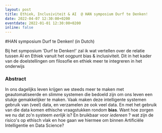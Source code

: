 ```yaml
---
layout: post
title: Ethiek, Inclusiviteit & AI  @ HAN symposium Durf te Denken! 
date: 2022-04-07 12:30:00+0200
eventdate: 2022-01-01 12:30:00+0200
inline: false
---
```


#HAN symposium Durf te Denken! 
(in Dutch)

Bij het symposium 'Durf te Denken!' zal ik wat vertellen over de relatie tussen AI en Ethiek vanuit het oogpunt bias & inclusiviteit.
Dit in het kader van de doelstellingen om filosofie en ethiek meer te integreren in het onderwijs

### Abstract
In ons dagelijks leven krijgen we steeds meer te maken met geautomatiseerde en slimme systemen die bedoeld zijn
om ons leven een stukje gemakkelijker te maken. Vaak maken deze intelligente systemen gebruik van (veel) data, en verzamelen ze ook veel data.
En met het gebruik van die data komen ethische vraagstukken rondom __bias__. Want hoe zorgen we nu dat zo'n systeem _eerlijk_ is? En bruikbaar voor _iedereen_ ?
wat zijn de risico's op ethisch vlak en hoe gaan we hiermee om binnen Artificiële Intelligentie en Data Science? 




